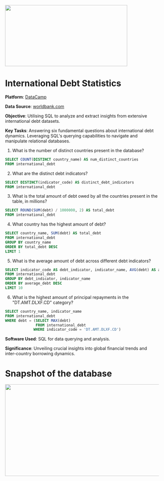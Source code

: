 <img src="https://github.com/Nowosied/International.Debt/assets/149282488/7fe97bbc-c549-4784-8d74-67680253b579" width="400" height="200">

# **International Debt Statistics** 

**Platform**: [DataCamp](https://app.datacamp.com/)

**Data Source**: [worldbank.com](https://www.worldbank.org)

**Objective**: Utilising SQL to analyze and extract insights from extensive international debt datasets.

**Key Tasks**:
Answering six fundamental questions about international debt dynamics.
Leveraging SQL's querying capabilities to navigate and manipulate relational databases.

1. What is the number of distinct countries present in the database?
```sql
SELECT COUNT(DISTINCT country_name) AS num_distinct_countries
FROM international_debt
```
2. What are the distinct debt indicators?
```sql
SELECT DISTINCT(indicator_code) AS distinct_debt_indicators
FROM international_debt
```
3. What is the total amount of debt owed by all the countries present in the table, in millions?
```sql
SELECT ROUND(SUM(debt) / 1000000, 2) AS total_debt
FROM international_debt
```
4. What country has the highest amount of debt?
```sql
SELECT country_name, SUM(debt) AS total_debt
FROM international_debt
GROUP BY country_name
ORDER BY total_debt DESC
LIMIT 1
```
5. What is the average amount of debt across different debt indicators?
```sql
SELECT indicator_code AS debt_indicator, indicator_name, AVG(debt) AS average_debt 
FROM international_debt 
GROUP BY debt_indicator, indicator_name
ORDER BY average_debt DESC
LIMIT 10
```
6. What is the highest amount of principal repayments in the "DT.AMT.DLXF.CD" category?
```sql
SELECT country_name, indicator_name
FROM international_debt 
WHERE debt = (SELECT MAX(debt)
			  FROM international_debt
			 WHERE indicator_code = 'DT.AMT.DLXF.CD')
```


**Software Used**: SQL for data querying and analysis.

**Significance**: Unveiling crucial insights into global financial trends and inter-country borrowing dynamics.

# **Snapshot of the database**
<img src="https://github.com/Nowosied/International.Debt/assets/149282488/10d88ac7-0946-4275-9843-ddc46240bbbe" width="700" height="300">

